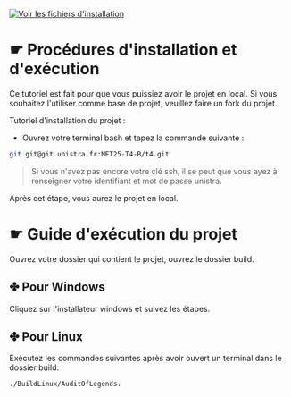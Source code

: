 [![Voir les fichiers d'installation](https://img.shields.io/badge/Voir%20les%20fichiers%20d'installation-brown)](https://seafile.unistra.fr/d/9b51570cb90144818da7/)

# ☛ Procédures d'installation et d'exécution

Ce tutoriel est fait pour que vous puissiez avoir le projet en local. Si vous souhaitez l'utiliser comme base de projet, veuillez faire un fork du projet.

Tutoriel d'installation du projet :
 - Ouvrez votre terminal bash et tapez la commande suivante :

```bash
git git@git.unistra.fr:MET25-T4-B/t4.git
```

> Si vous n'avez pas encore votre clé ssh, il se peut que vous ayez à renseigner votre identifiant et mot de passe unistra.

Après cet étape, vous aurez le projet en local.


# ☛ Guide d'exécution du projet 

Ouvrez votre dossier qui contient le projet, ouvrez le dossier build.  

 ## ✤ Pour Windows

Cliquez sur l'installateur windows et suivez les étapes.

 ## ✤ Pour Linux

Exécutez les commandes suivantes après avoir ouvert un terminal dans le dossier build:

```bash
./BuildLinux/AuditOfLegends.
```